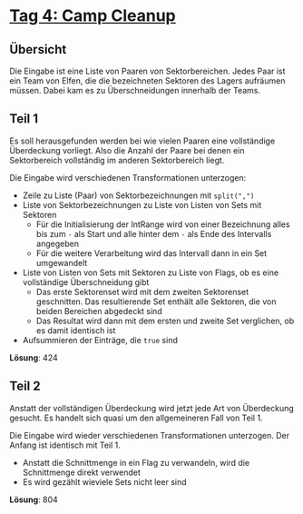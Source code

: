 # [Tag 4: Camp Cleanup](https://adventofcode.com/2022/day/4)

## Übersicht

Die Eingabe ist eine Liste von Paaren von Sektorbereichen. Jedes Paar ist ein Team von Elfen, die die bezeichneten Sektoren des Lagers aufräumen müssen. Dabei kam es zu Überschneidungen innerhalb der Teams. 

## Teil 1

Es soll herausgefunden werden bei wie vielen Paaren eine vollständige Überdeckung vorliegt. Also die Anzahl der Paare bei denen ein Sektorbereich vollständig im anderen Sektorbereich liegt.

Die Eingabe wird verschiedenen Transformationen unterzogen:

* Zeile zu Liste (Paar) von Sektorbezeichnungen mit `split(",")`
* Liste von Sektorbezeichnungen zu Liste von Listen von Sets mit Sektoren
  * Für die Initialisierung der IntRange wird von einer Bezeichnung alles bis zum `-` als Start und alle hinter dem `-` als Ende des Intervalls angegeben
  * Für die weitere Verarbeitung wird das Intervall dann in ein Set umgewandelt
* Liste von Listen von Sets mit Sektoren zu Liste von Flags, ob es eine vollständige Überschneidung gibt
  * Das erste Sektorenset wird mit dem zweiten Sektorenset geschnitten. Das resultierende Set enthält alle Sektoren, die von beiden Bereichen abgedeckt sind
  * Das Resultat wird dann mit dem ersten und zweite Set verglichen, ob es damit identisch ist
* Aufsummieren der Einträge, die `true` sind

**Lösung**: 424

## Teil 2

Anstatt der vollständigen Überdeckung wird jetzt jede Art von Überdeckung gesucht. Es handelt sich quasi um den allgemeineren Fall von Teil 1.

Die Eingabe wird wieder verschiedenen Transformationen unterzogen. Der Anfang ist identisch mit Teil 1.

* Anstatt die Schnittmenge in ein Flag zu verwandeln, wird die Schnittmenge direkt verwendet
* Es wird gezählt wieviele Sets nicht leer sind

**Lösung**: 804